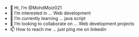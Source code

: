 - 👋 Hi, I’m @MohdMoiz021
- 👀 I’m interested in ... Web development
- 🌱 I’m currently learning ... java script
- 🔭 I’m looking to collaborate on ... Web development projects
- 📫 How to reach me ... just ping me on linkedin 

<!---
MohdMoiz021/MohdMoiz021 is a ✨ special ✨ repository because its `README.md` (this file) appears on your GitHub profile.
You can click the Preview link to take a look at your changes.
--->


